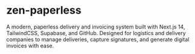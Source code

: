 # zen-paperless
A modern, paperless delivery and invoicing system built with Next.js 14, TailwindCSS, Supabase, and GitHub. Designed for logistics and delivery companies to manage deliveries, capture signatures, and generate digital invoices with ease.
